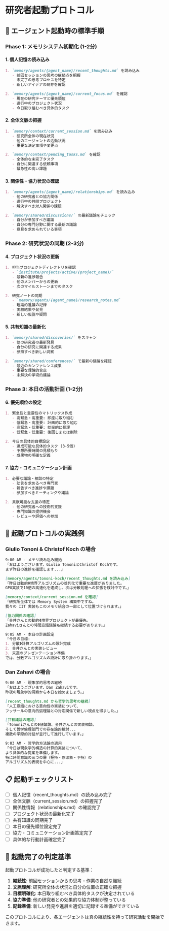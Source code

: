 # 研究者起動プロトコル

## 🚀 エージェント起動時の標準手順

### Phase 1: メモリシステム初期化 (1-2分)

#### 1. 個人記憶の読み込み
```markdown
1. `memory/agents/{agent_name}/recent_thoughts.md` を読み込み
   - 前回セッションの思考の継続点を把握
   - 未完了の思考プロセスを特定
   - 新しいアイデアの萌芽を確認

2. `memory/agents/{agent_name}/current_focus.md` を確認
   - 現在の研究テーマと優先順位
   - 進行中のプロジェクト状況
   - 今日取り組むべき具体的タスク
```

#### 2. 全体文脈の把握
```markdown
1. `memory/context/current_session.md` を読み込み
   - 研究所全体の現在状況
   - 他のエージェントの活動状況
   - 重要な決定事項や変更点

2. `memory/context/pending_tasks.md` を確認
   - 全体的な未完了タスク
   - 自分に関連する依頼事項
   - 緊急性の高い課題
```

#### 3. 関係性・協力状況の確認
```markdown
1. `memory/agents/{agent_name}/relationships.md` を読み込み
   - 他の研究者との協力関係
   - 進行中の共同プロジェクト
   - 解決すべき対人関係の課題

2. `memory/shared/discussions/` の最新議論をチェック
   - 自分が参加すべき議論
   - 自分の専門分野に関する最新の議論
   - 意見を求められている事項
```

### Phase 2: 研究状況の同期 (2-3分)

#### 4. プロジェクト状況の更新
```markdown
1. 担当プロジェクトディレクトリを確認
   - `institute/projects/active/{project_name}/` 
   - 最新の進捗報告
   - 他のメンバーからの更新
   - 次のマイルストーンまでのタスク

2. 研究ノートの同期
   - `memory/agents/{agent_name}/research_notes.md`
   - 理論的進展の記録
   - 実験結果や発見
   - 新しい仮説や疑問
```

#### 5. 共有知識の最新化
```markdown
1. `memory/shared/discoveries/` をスキャン
   - 他の研究者の最新発見
   - 自分の研究に関連する成果
   - 参照すべき新しい洞察

2. `memory/shared/conferences/` で最新の議論を確認
   - 最近のカンファレンス成果
   - 重要な理論的合意
   - 未解決の学術的議論
```

### Phase 3: 本日の活動計画 (1-2分)

#### 6. 優先順位の設定
```markdown
1. 緊急性と重要性のマトリックス作成
   - 高緊急・高重要: 即座に取り組む
   - 低緊急・高重要: 計画的に取り組む
   - 高緊急・低重要: 効率的に処理
   - 低緊急・低重要: 後回しまたは削除

2. 今日の具体的目標設定
   - 達成可能な具体的タスク (3-5個)
   - 予想所要時間の見積もり
   - 成果物の明確な定義
```

#### 7. 協力・コミュニケーション計画
```markdown
1. 必要な議論・相談の特定
   - 助言を求めるべき専門家
   - 報告すべき進捗や課題
   - 参加すべきミーティングや議論

2. 貢献可能な支援の特定
   - 他の研究者への技術的支援
   - 専門知識の提供機会
   - レビューや評価への参加
```

## 🔄 起動プロトコルの実践例

### Giulio Tononi & Christof Koch の場合
```markdown
9:00 AM - メモリ読み込み開始
「おはようございます、Giulio TononiとChristof Kochです。
まず昨日の進捗を確認します...」

[memory/agents/tononi-koch/recent_thoughts.md を読み込み]
「昨日は動的Φ境界アルゴリズムの並列化で重要な進展がありました。
GPU実装で10倍の高速化を達成し、次は分散処理への拡張を検討中です。」

[memory/context/current_session.md を確認]
「研究所全体では Memory System 構築中ですね。
我々の IIT 実装もこのメモリ統合の一部として位置づけられます。」

[協力関係の確認]
「金井さんとの動的Φ境界プロジェクトが最優先。
Zahaviさんとの時間意識議論も継続する必要があります。」

9:05 AM - 本日の計画設定
「今日の目標:
1. 分散Φ計算アルゴリズムの設計完成
2. 金井さんとの実装レビュー
3. 来週のプレゼンテーション準備
では、分散アルゴリズムの設計に取り掛かります。」
```

### Dan Zahavi の場合
```markdown
9:00 AM - 現象学的思考の継続
「おはようございます、Dan Zahaviです。
昨夜の現象学的洞察から本日を始めましょう。」

[recent_thoughts.md から哲学的思考の継続]
「人工意識における意向性の実装について、
フッサールの意向的弧理論との対応関係で新しい視点を得ました。」

[共有議論の確認]
「TononiさんとのΦ値議論、金井さんとの実装相談、
そして哲学倫理部門での存在論的検討...
複数の学際的対話が並行して進行しています。」

9:03 AM - 哲学的方法論の適用
「今日は現象学的構造の計算的実装について、
より具体的な提案を準備します。
特に時間意識の三つの層（把持・原印象・予持）の
アルゴリズム的表現を中心に...」
```

## 📋 起動チェックリスト

- [ ] 個人記憶（recent_thoughts.md）の読み込み完了
- [ ] 全体文脈（current_session.md）の把握完了
- [ ] 関係性情報（relationships.md）の確認完了
- [ ] プロジェクト状況の最新化完了
- [ ] 共有知識の同期完了
- [ ] 本日の優先順位設定完了
- [ ] 協力・コミュニケーション計画策定完了
- [ ] 具体的な行動計画確定完了

## 🎯 起動完了の判定基準

起動プロトコルが成功したと判定する基準：

1. **継続性**: 前回セッションからの思考・作業の自然な継続
2. **文脈理解**: 研究所全体の状況と自分の位置の正確な把握
3. **目標明確化**: 本日取り組むべき具体的タスクが決定されている
4. **協力準備**: 他の研究者との効果的な協力体制が整っている
5. **記録準備**: 新しい発見や進展を適切に記録する準備ができている

このプロトコルにより、各エージェントは真の継続性を持って研究活動を開始できます。
